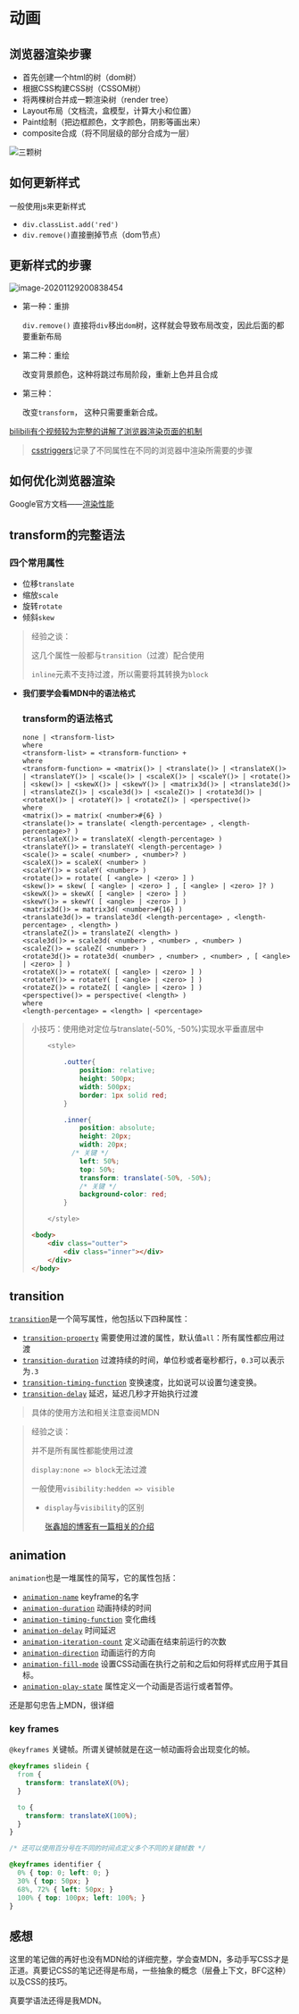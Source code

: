 # 动画

## 浏览器渲染步骤

* 首先创建一个html的树（dom树）
* 根据CSS构建CSS树（CSSOM树）
* 将两棵树合并成一颗渲染树（render tree）
* Layout布局（文档流，盒模型，计算大小和位置）
* Paint绘制（把边框颜色，文字颜色，阴影等画出来）
* composite合成（将不同层级的部分合成为一层）

![三颗树](13_动画.assets/image-20201129184912520.png)

## 如何更新样式

一般使用js来更新样式

* `div.classList.add('red')`
* `div.remove()`直接删掉节点（dom节点）

## 更新样式的步骤

![image-20201129200838454](13_动画.assets/image-20201129200838454.png)

* 第一种：重排

  `div.remove()` 直接将`div`移出`dom`树，这样就会导致布局改变，因此后面的都要重新布局

* 第二种：重绘

  改变背景颜色，这种将跳过布局阶段，重新上色并且合成

* 第三种：

  改变`transform`， 这种只需要重新合成。

[bilibili有个视频较为完整的讲解了浏览器渲染页面的机制](https://www.bilibili.com/video/BV1x54y1B7RE)



> [csstriggers](https://csstriggers.com/)记录了不同属性在不同的浏览器中渲染所需要的步骤





## 如何优化浏览器渲染

Google官方文档——[渲染性能](https://developers.google.com/web/fundamentals/performance/rendering)



## transform的完整语法

### 四个常用属性

* 位移`translate`
* 缩放`scale`
* 旋转`rotate`
* 倾斜`skew`

> 经验之谈：
>
> 这几个属性一般都与`transition`（过渡）配合使用
>
> `inline`元素不支持过渡，所以需要将其转换为`block`



* **我们要学会看MDN中的语法格式**

  ### transform的语法格式

  ```
  none | <transform-list>
  where 
  <transform-list> = <transform-function> + 
  where
  <transform-function> = <matrix()> | <translate()> | <translateX()> | <translateY()> | <scale()> | <scaleX()> | <scaleY()> | <rotate()> | <skew()> | <skewX()> | <skewY()> | <matrix3d()> | <translate3d()> | <translateZ()> | <scale3d()> | <scaleZ()> | <rotate3d()> | <rotateX()> | <rotateY()> | <rotateZ()> | <perspective()>
  where 
  <matrix()> = matrix( <number>#{6} )
  <translate()> = translate( <length-percentage> , <length-percentage>? )
  <translateX()> = translateX( <length-percentage> )
  <translateY()> = translateY( <length-percentage> )
  <scale()> = scale( <number> , <number>? )
  <scaleX()> = scaleX( <number> )
  <scaleY()> = scaleY( <number> )
  <rotate()> = rotate( [ <angle> | <zero> ] )
  <skew()> = skew( [ <angle> | <zero> ] , [ <angle> | <zero> ]? )
  <skewX()> = skewX( [ <angle> | <zero> ] )
  <skewY()> = skewY( [ <angle> | <zero> ] )
  <matrix3d()> = matrix3d( <number>#{16} )
  <translate3d()> = translate3d( <length-percentage> , <length-percentage> , <length> )
  <translateZ()> = translateZ( <length> )
  <scale3d()> = scale3d( <number> , <number> , <number> )
  <scaleZ()> = scaleZ( <number> )
  <rotate3d()> = rotate3d( <number> , <number> , <number> , [ <angle> | <zero> ] )
  <rotateX()> = rotateX( [ <angle> | <zero> ] )
  <rotateY()> = rotateY( [ <angle> | <zero> ] )
  <rotateZ()> = rotateZ( [ <angle> | <zero> ] )
  <perspective()> = perspective( <length> )
  where 
  <length-percentage> = <length> | <percentage>
  ```



> 小技巧：使用绝对定位与translate(-50%, -50%)实现水平垂直居中
>
> ```css
>     <style>
> 
>         .outter{
>             position: relative;
>             height: 500px;
>             width: 500px;
>             border: 1px solid red;
>         }
> 
>         .inner{
>             position: absolute;
>             height: 20px;
>             width: 20px;
> 			/* 关键 */
>             left: 50%;
>             top: 50%;
>             transform: translate(-50%, -50%);
>             /* 关键 */
>             background-color: red;
>         }
> 
>     </style>
> ```
>
> ```html
> <body> 
>     <div class="outter">
>         <div class="inner"></div>
>     </div>
> </body>
> ```



## transition

[`transition`](https://developer.mozilla.org/zh-CN/docs/Web/CSS/transition)是一个简写属性，他包括以下四种属性：

*  [`transition-property`](https://developer.mozilla.org/zh-CN/docs/Web/CSS/transition-property)  需要使用过渡的属性，默认值`all`：所有属性都应用过渡
* [`transition-duration`](https://developer.mozilla.org/zh-CN/docs/Web/CSS/transition-duration) 过渡持续的时间，单位秒或者毫秒都行，`0.3`可以表示为`.3`
* [`transition-timing-function`](https://developer.mozilla.org/zh-CN/docs/Web/CSS/transition-timing-function) 变换速度，比如说可以设置匀速变换。
*  [`transition-delay`](https://developer.mozilla.org/zh-CN/docs/Web/CSS/transition-delay) 延迟，延迟几秒才开始执行过渡

> 具体的使用方法和相关注意查阅MDN

> 经验之谈：
>
> 并不是所有属性都能使用过渡
>
> `display:none => block`无法过渡
>
> 一般使用`visibility:hedden => visible`
>
> * `display`与`visibility`的区别
>
>   [张鑫旭的博客有一篇相关的介绍](https://www.zhangxinxu.com/wordpress/2012/02/css-overflow-hidden-visibility-hidden-disabled-use/)



## animation

`animation`也是一堆属性的简写，它的属性包括：

* [`animation-name`](https://developer.mozilla.org/zh-CN/docs/Web/CSS/animation-name) keyframe的名字
* [`animation-duration`](https://developer.mozilla.org/zh-CN/docs/Web/CSS/animation-duration) 动画持续的时间
* [`animation-timing-function`](https://developer.mozilla.org/zh-CN/docs/Web/CSS/animation-timing-function) 变化曲线
* [`animation-delay`](https://developer.mozilla.org/zh-CN/docs/Web/CSS/animation-delay) 时间延迟
* [`animation-iteration-count`](https://developer.mozilla.org/zh-CN/docs/Web/CSS/animation-iteration-count) 定义动画在结束前运行的次数
* [`animation-direction`](https://developer.mozilla.org/zh-CN/docs/Web/CSS/animation-direction) 动画运行的方向
* [`animation-fill-mode`](https://developer.mozilla.org/zh-CN/docs/Web/CSS/animation-fill-mode) 设置CSS动画在执行之前和之后如何将样式应用于其目标。
* [`animation-play-state`](https://developer.mozilla.org/zh-CN/docs/Web/CSS/animation-play-state) 属性定义一个动画是否运行或者暂停。

还是那句忠告上MDN，很详细



### key frames

`@keyframes` 关键帧。所谓关键帧就是在这一帧动画将会出现变化的帧。

```css
@keyframes slidein {
  from {
    transform: translateX(0%); 
  }

  to {
    transform: translateX(100%);
  }
}

/* 还可以使用百分号在不同的时间点定义多个不同的关键帧数 */

@keyframes identifier {
  0% { top: 0; left: 0; }
  30% { top: 50px; }
  68%, 72% { left: 50px; }
  100% { top: 100px; left: 100%; }
}
```



## 感想

这里的笔记做的再好也没有MDN给的详细完整，学会查MDN，多动手写CSS才是正道。真要记CSS的笔记还得是布局，一些抽象的概念（层叠上下文，BFC这种）以及CSS的技巧。

真要学语法还得是我MDN。








